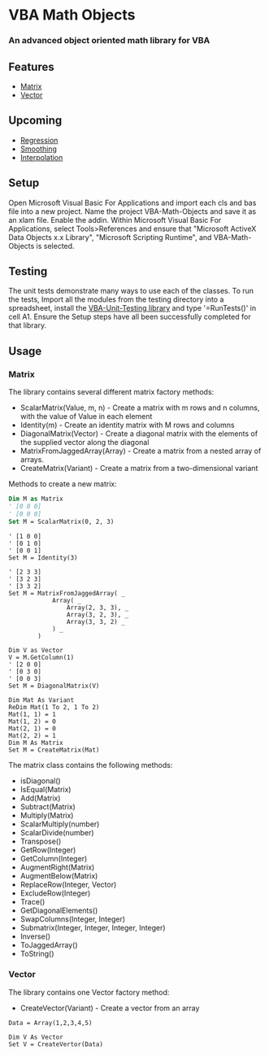 VBA Math Objects
=====================

### An advanced object oriented math library for VBA

Features
--------
 * [Matrix](#matrix)
 * [Vector](#vector)

Upcoming
--------
 * [Regression](#regression)
 * [Smoothing](#smoothing)
 * [Interpolation](#interpolation)
 
 Setup
-----

Open Microsoft Visual Basic For Applications and import each cls and bas file into a new project. Name the project VBA-Math-Objects and save it as an xlam file. Enable the addin. Within Microsoft Visual Basic For Applications, select Tools>References and ensure that  "Microsoft ActiveX Data Objects x.x Library", "Microsoft Scripting Runtime", and VBA-Math-Objects is selected.

 Testing
 -----
The unit tests demonstrate many ways to use each of the classes. To run the tests, Import all the modules from the testing directory into a spreadsheet, install the [VBA-Unit-Testing library](https://github.com/Beakerboy/VBA-Unit-Tester) and type '=RunTests()' in cell A1. Ensure the Setup steps have all been successfully completed for that library.
 
 Usage
-----

### Matrix
The library contains several different matrix factory methods:

 * ScalarMatrix(Value, m, n) - Create a matrix with m rows and n columns, with the value of Value in each element
 * Identity(m) - Create an identity matrix with M rows and columns
 * DiagonalMatrix(Vector) - Create a diagonal matrix with the elements of the supplied vector along the diagonal
 * MatrixFromJaggedArray(Array) - Create a matrix from a nested array of arrays.
 * CreateMatrix(Variant) - Create a matrix from a two-dimensional variant

Methods to create a new matrix:
```vb
Dim M as Matrix
' [0 0 0]
' [0 0 0]
Set M = ScalarMatrix(0, 2, 3)
```
```vba
' [1 0 0]
' [0 1 0]
' [0 0 1]
Set M = Identity(3)
```
```vba
' [2 3 3]
' [3 2 3]
' [3 3 2]
Set M = MatrixFromJaggedArray( _
            Array( _
                Array(2, 3, 3), _
                Array(3, 2, 3), _
                Array(3, 3, 2) _
            ) _
        )

Dim V as Vector
V = M.GetColumn(1)
' [2 0 0]
' [0 3 0]
' [0 0 3]
Set M = DiagonalMatrix(V)
```
```vba
Dim Mat As Variant
ReDim Mat(1 To 2, 1 To 2)
Mat(1, 1) = 1
Mat(1, 2) = 0
Mat(2, 1) = 0
Mat(2, 2) = 1
Dim M As Matrix
Set M = CreateMatrix(Mat)
```
The matrix class contains the following methods:
* isDiagonal()
* IsEqual(Matrix)
* Add(Matrix)
* Subtract(Matrix)
* Multiply(Matrix)
* ScalarMultiply(number)
* ScalarDivide(number)
* Transpose()
* GetRow(Integer)
* GetColumn(Integer)
* AugmentRight(Matrix)
* AugmentBelow(Matrix)
* ReplaceRow(Integer, Vector)
* ExcludeRow(Integer)
* Trace()
* GetDiagonalElements()
* SwapColumns(Integer, Integer)
* Submatrix(Integer, Integer, Integer, Integer)
* Inverse()
* ToJaggedArray()
* ToString()

### Vector
The library contains one Vector factory method:
 * CreateVector(Variant) - Create a vector from an array
```vba
Data = Array(1,2,3,4,5)

Dim V As Vector
Set V = CreateVertor(Data)
```
